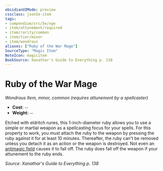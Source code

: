 ```yaml
---
obsidianUIMode: preview
cssclass: json5e-item
tags:
- compendium/src/5e/xge
- item/attunement/required
- item/rarity/common
- item/tier/minor
- item/wondrous
aliases: ["Ruby of the War Mage"]
SourceType: "Magic Item"
NoteIcon: magicitem
BookSource: Xanathar's Guide to Everything p. 138
---
```

# Ruby of the War Mage
*Wondrous Item, minor, common (requires attunement by a spellcaster)*  

- **Cost**: ⏤
- **Weight**: ⏤

Etched with eldritch runes, this 1-inch-diameter ruby allows you to use a simple or martial weapon as a spellcasting focus for your spells. For this property to work, you must attach the ruby to the weapon by pressing the ruby against it for at least 10 minutes. Thereafter, the ruby can't be removed unless you detach it as an action or the weapon is destroyed. Not even an [antimagic field](/3-Mechanics/CLI/spells/antimagic-field.md) causes it to fall off. The ruby does fall off the weapon if your attunement to the ruby ends.

*Source: Xanathar's Guide to Everything p. 138*